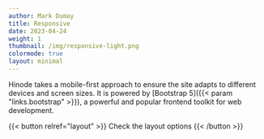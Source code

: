 ```yaml
---
author: Mark Dumay
title: Responsive
date: 2023-04-24
weight: 1
thumbnail: /img/responsive-light.png
colormode: true
layout: minimal
---
```


Hinode takes a mobile-first approach to ensure the site adapts to different devices and screen sizes. It is powered by [Bootstrap 5]({{< param "links.bootstrap" >}}), a powerful and popular frontend toolkit for web development.

{{< button relref="layout" >}}
    Check the layout options
{{< /button >}}
